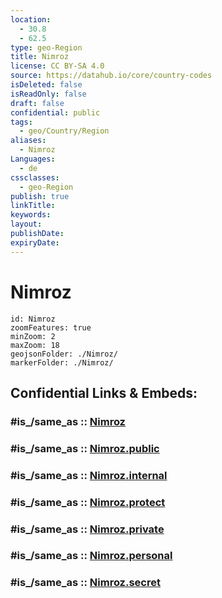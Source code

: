 ```yaml
---
location:
  - 30.8
  - 62.5
type: geo-Region
title: Nimroz
license: CC BY-SA 4.0
source: https://datahub.io/core/country-codes
isDeleted: false
isReadOnly: false
draft: false
confidential: public
tags:
  - geo/Country/Region
aliases:
  - Nimroz
Languages:
  - de
cssclasses:
  - geo-Region
publish: true
linkTitle:
keywords:
layout:
publishDate:
expiryDate:
---
```


# Nimroz

```leaflet
id: Nimroz
zoomFeatures: true 
minZoom: 2 
maxZoom: 18
geojsonFolder: ./Nimroz/
markerFolder: ./Nimroz/
```


## Confidential Links & Embeds: 

### #is_/same_as :: [Nimroz](/_Standards/Earth/Continent/Asia/Asia~Central/Afghanistan/provinces~Afghanistan/Nimroz.md) 

### #is_/same_as :: [Nimroz.public](/_public/Earth/Continent/Asia/Asia~Central/Afghanistan/provinces~Afghanistan/Nimroz.public.md) 

### #is_/same_as :: [Nimroz.internal](/_internal/Earth/Continent/Asia/Asia~Central/Afghanistan/provinces~Afghanistan/Nimroz.internal.md) 

### #is_/same_as :: [Nimroz.protect](/_protect/Earth/Continent/Asia/Asia~Central/Afghanistan/provinces~Afghanistan/Nimroz.protect.md) 

### #is_/same_as :: [Nimroz.private](/_private/Earth/Continent/Asia/Asia~Central/Afghanistan/provinces~Afghanistan/Nimroz.private.md) 

### #is_/same_as :: [Nimroz.personal](/_personal/Earth/Continent/Asia/Asia~Central/Afghanistan/provinces~Afghanistan/Nimroz.personal.md) 

### #is_/same_as :: [Nimroz.secret](/_secret/Earth/Continent/Asia/Asia~Central/Afghanistan/provinces~Afghanistan/Nimroz.secret.md)

